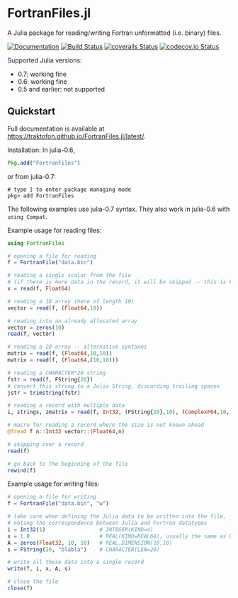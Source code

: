 # FortranFiles.jl

A Julia package for reading/writing Fortran unformatted (i.e. binary) files.

[![Documentation](https://img.shields.io/badge/docs-latest-blue.svg)](https://traktofon.github.io/FortranFiles.jl/latest/)
[![Build Status](https://travis-ci.org/traktofon/FortranFiles.jl.svg?branch=master)](https://travis-ci.org/traktofon/FortranFiles.jl)
[![coveralls Status](https://img.shields.io/coveralls/github/traktofon/FortranFiles.jl/master.svg)](https://coveralls.io/github/traktofon/FortranFiles.jl?branch=master)
[![codecov.io Status](http://codecov.io/github/traktofon/FortranFiles.jl/coverage.svg?branch=master)](https://codecov.io/gh/traktofon/FortranFiles.jl/branch/master)

Supported Julia versions:
- 0.7: working fine
- 0.6: working fine
- 0.5 and earlier: not supported

## Quickstart ##

Full documentation is available at <https://traktofon.github.io/FortranFiles.jl/latest/>.

Installation: In julia-0.6,
```julia
Pkg.add("FortranFiles")
```
or from julia-0.7:
```
# type ] to enter package managing mode
pkg> add FortranFiles
```

The following examples use julia-0.7 syntax. They also work in julia-0.6 with `using Compat`.

Example usage for reading files:
```julia
using FortranFiles

# opening a file for reading
f = FortranFile("data.bin")

# reading a single scalar from the file
# (if there is more data in the record, it will be skipped -- this is Fortran behavior)
x = read(f, Float64)

# reading a 1D array (here of length 10)
vector = read(f, (Float64,10))

# reading into an already allocated array
vector = zeros(10)
read(f, vector)

# reading a 2D array -- alternative syntaxes
matrix = read(f, (Float64,10,10))
matrix = read(f, (Float64,(10,10)))

# reading a CHARACTER*20 string
fstr = read(f, FString{20})
# convert this string to a Julia String, discarding trailing spaces
jstr = trimstring(fstr)

# reading a record with multiple data
i, strings, zmatrix = read(f, Int32, (FString{20},10), (ComplexF64,10,10))

# macro for reading a record where the size is not known ahead
@fread f n::Int32 vector::(Float64,n)

# skipping over a record
read(f)

# go back to the beginning of the file
rewind(f)
```

Example usage for writing files:
```julia
# opening a file for writing
f = FortranFile("data.bin", "w")

# take care when defining the Julia data to be written into the file,
# noting the correspondence between Julia and Fortran datatypes
i = Int32(1)                 # INTEGER(KIND=4)
x = 1.0                      # REAL(KIND=REAL64), usually the same as DOUBLE PRECISION
A = zeros(Float32, 10, 10)   # REAL,DIMENSION(10,10)
s = FString(20, "blabla")    # CHARACTER(LEN=20)

# write all these data into a single record
write(f, i, x, A, s)

# close the file
close(f)
```

